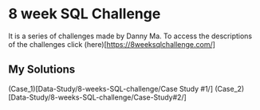 # 8 week SQL Challenge

It is a series of challenges made by Danny Ma.
To access the descriptions of the challenges click (here)[https://8weeksqlchallenge.com/]

## My Solutions
(Case_1)[Data-Study/8-weeks-SQL-challenge/Case Study #1/]
(Case_2)[Data-Study/8-weeks-SQL-challenge/Case-Study#2/]
